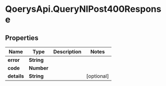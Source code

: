 # QoerysApi.QueryNlPost400Response

## Properties

Name | Type | Description | Notes
------------ | ------------- | ------------- | -------------
**error** | **String** |  | 
**code** | **Number** |  | 
**details** | **String** |  | [optional] 



